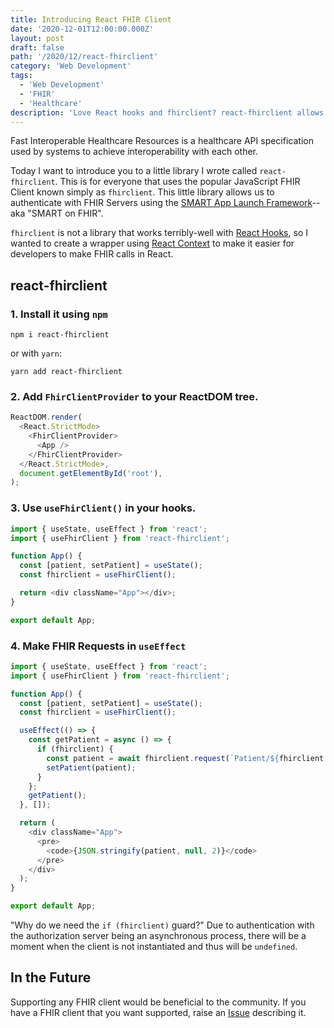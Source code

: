 ```yaml
---
title: Introducing React FHIR Client
date: '2020-12-01T12:00:00.000Z'
layout: post
draft: false
path: '/2020/12/react-fhirclient'
category: 'Web Development'
tags:
  - 'Web Development'
  - 'FHIR'
  - 'Healthcare'
description: 'Love React hooks and fhirclient? react-fhirclient allows you to use them together easily.'
---
```


Fast Interoperable Healthcare Resources is a healthcare API specification used
by systems to achieve interoperability with each other.

Today I want to introduce you to a little library I wrote called
`react-fhirclient`. This is for everyone that uses the popular JavaScript FHIR
Client known simply as `fhirclient`. This little library allows us to
authenticate with FHIR Servers using the [SMART App Launch Framework](http://www.hl7.org/fhir/smart-app-launch/)--
aka "SMART on FHIR".

`fhirclient` is not a library that works terribly-well with [React Hooks](https://reactjs.org/docs/hooks-intro.html), so I wanted to create a
wrapper using [React Context](https://reactjs.org/docs/context.html) to make it easier for developers to make FHIR calls in React.

## react-fhirclient

### 1. Install it using `npm`

```
npm i react-fhirclient
```

or with `yarn`:

```
yarn add react-fhirclient
```

### 2. Add `FhirClientProvider` to your ReactDOM tree.

```js
ReactDOM.render(
  <React.StrictMode>
    <FhirClientProvider>
      <App />
    </FhirClientProvider>
  </React.StrictMode>,
  document.getElementById('root'),
);
```

### 3. Use `useFhirClient()` in your hooks.

```js
import { useState, useEffect } from 'react';
import { useFhirClient } from 'react-fhirclient';

function App() {
  const [patient, setPatient] = useState();
  const fhirclient = useFhirClient();

  return <div className="App"></div>;
}

export default App;
```

### 4. Make FHIR Requests in `useEffect`

```js
import { useState, useEffect } from 'react';
import { useFhirClient } from 'react-fhirclient';

function App() {
  const [patient, setPatient] = useState();
  const fhirclient = useFhirClient();

  useEffect(() => {
    const getPatient = async () => {
      if (fhirclient) {
        const patient = await fhirclient.request(`Patient/${fhirclient.patient.id}`);
        setPatient(patient);
      }
    };
    getPatient();
  }, []);

  return (
    <div className="App">
      <pre>
        <code>{JSON.stringify(patient, null, 2)}</code>
      </pre>
    </div>
  );
}

export default App;
```

"Why do we need the `if (fhirclient)` guard?" Due to authentication with the authorization server being an asynchronous process, there will be a moment when the client is not instantiated and thus will be `undefined`.

## In the Future

Supporting any FHIR client would be beneficial to the community. If you have a FHIR client that you want supported, raise an [Issue](https://github.com/zeevo/react-fhirclient/issues) describing it.
